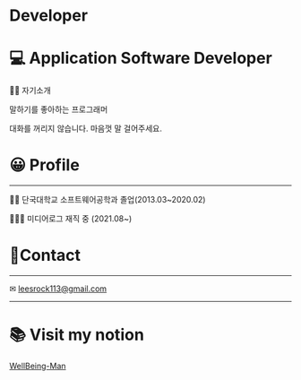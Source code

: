 # Developer

# 💻 Application Software Developer

💆‍♀️ 자기소개

말하기를 좋아하는 프로그래머

대화를 꺼리지 않습니다. 마음껏 말 걸어주세요.

# 😀 Profile

---

👨‍🎓 단국대학교 소프트웨어공학과 졸업(2013.03~2020.02)

🧑🏻‍💼 미디어로그 재직 중 (2021.08~)

# 📱Contact

---

✉ leesrock113@gmail.com

--- 
# 📚 Visit my notion

[WellBeing-Man](https://www.notion.so/WellBeing-Man-38ed93c3484d4b1da1bcd51d3bf74b0b)
